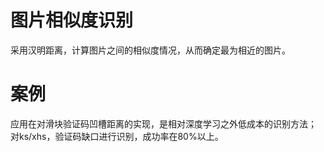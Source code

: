 # 图片相似度识别
采用汉明距离，计算图片之间的相似度情况，从而确定最为相近的图片。
# 案例
应用在对滑块验证码凹槽距离的实现，是相对深度学习之外低成本的识别方法；
对ks/xhs，验证码缺口进行识别，成功率在80%以上。
